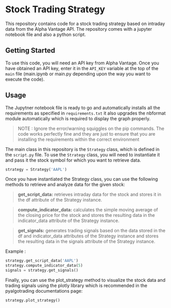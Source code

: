 # Stock Trading Strategy

This repository contains code for a stock trading strategy based on intraday data from the Alpha Vantage API.
The repository comes with a jupyter notebook file and also a python script.

## Getting Started

To use this code, you will need an API key from Alpha Vantage. Once you have obtained an API key, enter it in the `API_KEY` variable at the top of the `main` file (main.ipynb or main.py depending upon the way you want to execute the code).

## Usage

The Jupytner notebook file is ready to go and automatically installs all the requirements as specified in `requirements.txt` it also upgrades the nbformat module automatically which is required to display the graph properly.

>NOTE : Ignore the error/warning squiggles on the pip commands. The code works perfectly fine and they are just to ensure that you are installing the requirements within the correct environment

The main class in this repository is the `Strategy` class, which is defined in the `script.py` file. To use the `Strategy` class, you will need to instantiate it and pass it the stock symbol for which you want to retrieve data.

```python
strategy = Strategy('AAPL')
```
Once you have instantiated the Strategy class, you can use the following methods to retrieve and analyze data for the given stock:

>**get_script_data:** retrieves intraday data for the stock and stores it in the df attribute of the Strategy instance.

>**compute_indicator_data:** calculates the simple moving average of the closing price for the stock and stores the resulting data in the indicator_data attribute of the Strategy instance.

>**get_signals:** generates trading signals based on the data stored in the df and indicator_data attributes of the Strategy instance and stores the resulting data in the signals attribute of the Strategy instance.

Example : 
```python
strategy.get_script_data('AAPL')
strategy.compute_indicator_data(5)
signals = strategy.get_signals()
```

Finally, you can use the plot_strategy method to visualize the stock data and trading signals using the plotly library which is recommended in the pyalgotrading documentations page:
```python
strategy.plot_strategy()
```